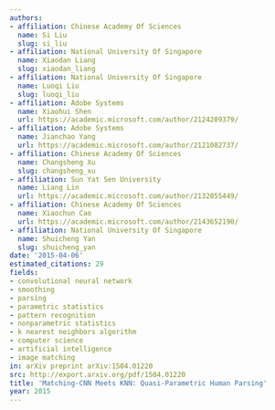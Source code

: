 ```yaml
---
authors:
- affiliation: Chinese Academy Of Sciences
  name: Si Liu
  slug: si_liu
- affiliation: National University Of Singapore
  name: Xiaodan Liang
  slug: xiaodan_liang
- affiliation: National University Of Singapore
  name: Luoqi Liu
  slug: luoqi_liu
- affiliation: Adobe Systems
  name: Xiaohui Shen
  url: https://academic.microsoft.com/author/2124209379/
- affiliation: Adobe Systems
  name: Jianchao Yang
  url: https://academic.microsoft.com/author/2121082737/
- affiliation: Chinese Academy Of Sciences
  name: Changsheng Xu
  slug: changsheng_xu
- affiliation: Sun Yat Sen University
  name: Liang Lin
  url: https://academic.microsoft.com/author/2132855449/
- affiliation: Chinese Academy Of Sciences
  name: Xiaochun Cao
  url: https://academic.microsoft.com/author/2143652190/
- affiliation: National University Of Singapore
  name: Shuicheng Yan
  slug: shuicheng_yan
date: '2015-04-06'
estimated_citations: 29
fields:
- convolutional neural network
- smoothing
- parsing
- parametric statistics
- pattern recognition
- nonparametric statistics
- k nearest neighbors algorithm
- computer science
- artificial intelligence
- image matching
in: arXiv preprint arXiv:1504.01220
src: http://export.arxiv.org/pdf/1504.01220
title: 'Matching-CNN Meets KNN: Quasi-Parametric Human Parsing'
year: 2015
---
```

